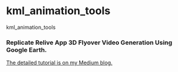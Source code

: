 # kml_animation_tools
kml_animation_tools 

### Replicate Relive App 3D Flyover Video Generation Using Google Earth.  

[The detailed tutorial is on my Medium blog.](https://medium.com/jackontheroad-en/replicate-relive-app-3d-flyover-video-generation-using-google-earth-a21f6c4b9291)
